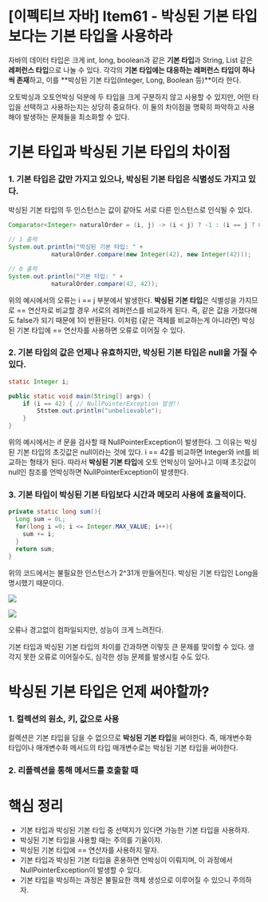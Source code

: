 # [이펙티브 자바] Item61 - 박싱된 기본 타입보다는 기본 타입을 사용하라

자바의 데이터 타입은 크게 int, long, boolean과 같은 **기본 타입**과 String, List 같은 **레퍼런스 타입**으로 나눌 수 있다. 각각의 **기본 타입에는 대응하는 레퍼런스 타입이 하나씩 존재**하고, 이를 **박싱된 기본 타입(Integer, Long, Boolean 등)**이라 한다.

오토박싱과 오토언박싱 덕분에 두 타입을 크게 구분하지 않고 사용할 수 있지만, 어떤 타입을 선택하고 사용하는지는 상당히 중요하다. 이 둘의 차이점을 명확히 파악하고 사용해야 발생하는 문제들을 최소화할 수 있다.

# 기본 타입과 박싱된 기본 타입의 차이점

### 1. 기본 타입은 값만 가지고 있으나, 박싱된 기본 타입은 식별성도 가지고 있다.

박싱된 기본 타입의 두 인스턴스는 값이 같아도 서로 다른 인스턴스로 인식될 수 있다. 

```java
Comparator<Integer> naturalOrder = (i, j) -> (i < j) ? -1 : (i == j ? 0 : 1);

// 1 출력
System.out.println("박싱된 기본 타입: " + 
			naturalOrder.compare(new Integer(42), new Integer(42)));

// 0 출력
System.out.println("기본 타입: " + 
			naturalOrder.compare(42, 42));
```

위의 예시에서의 오류는 i == j 부분에서 발생한다. **박싱된 기본 타입**은 식별성을 가지므로 == 연산자로 비교할 경우 서로의 레퍼런스를 비교하게 된다. 즉, 같은 값을 가졌다해도 false가 되기 때문에 1이 반환된다. 이처럼 (같은 객체를 비교하는게 아니라면) 박싱된 기본 타입에 == 연산자를 사용하면 오류로 이어질 수 있다.

### 2. 기본 타입의 값은 언제나 유효하지만, 박싱된 기본 타입은 null을 가질 수 있다.

```java
static Integer i;

public static void main(String[] args) {
    if (i == 42) { // NullPointerException 발생!!
        Ststem.out.println("unbelievable");
    }
}
```

위의 예시에서는 if 문을 검사할 때 NullPointerException이 발생한다. 그 이유는 박싱된 기본 타입의 초깃값은 null이라는 것에 있다. i == 42를 비교하면 Integer와 int를 비교하는 형태가 된다. 따라서 **박싱된 기본 타입**에 오토 언박싱이 일어나고 이때 초깃값이 null인 참조를 언박싱하면 NullPointerException이 발생한다.

### 3. 기본 타입이 박싱된 기본 타입보다 시간과 메모리 사용에 효율적이다.

```java
private static long sum(){
  Long sum = 0L;	
  for(long i =0; i <= Integer.MAX_VALUE; i++){
    sum += i;
  }
  return sum;
}
```

위의 코드에서는 불필요한 인스턴스가 2^31개 만들어진다. 박싱된 기본 타입인 Long을 명시했기 때문이다.

![](https://blog.kakaocdn.net/dn/bQTegt/btrbgoKX01P/VcN2LmEtG48Z5zZqODlcG0/img.png)

![](https://blog.kakaocdn.net/dn/dV8fHq/btrbqubxCyd/giK7NsDKy9ukjIxbhHkVw1/img.png)

오류나 경고없이 컴파일되지만, 성능이 크게 느려진다.

기본 타입과 박싱된 기본 타입의 차이를 간과하면 이렇듯 큰 문제를 맞이할 수 있다. 생각지 못한 오류로 이어질수도, 심각한 성능 문제를 발생시킬 수도 있다.

# 박싱된 기본 타입은 언제 써야할까?

### 1. 컬렉션의 원소, 키, 값으로 사용

컬렉션은 기본 타입을 담을 수 없으므로 **박싱된 기본 타입**을 써야한다. 즉, 매개변수화 타입이나 매개변수화 메서드의 타입 매개변수로는 박싱된 기본 타입을 써야한다.

### 2. 리플렉션을 통해 메서드를 호출할 때

# 핵심 정리

- 기본 타입과 박싱된 기본 타입 중 선택지가 있다면 가능한 기본 타입을 사용하자.
- 박싱된 기본 타입을 사용할 때는 주의를 기울이자.
- 박싱된 기본 타입에 == 연산자를 사용하지 말자.
- 기본 타입과 박싱된 기본 타입을 혼용하면 언박싱이 이뤄지며, 이 과정에서 NullPointerException이 발생할 수 있다.
- 기본 타입을 박싱하는 과정은 불필요한 객체 생성으로 이루어질 수 있으니 주의하자.